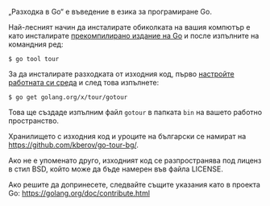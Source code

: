 „Разходка в Go“ е въведение в езика за програмиране Go.

Най-лесният начин да инсталирате обиколката на вашия компютър е като инсталирате
[прекомпилирано издание на Go](https://golang.org/dl/) и после изпълните на командния ред:

	$ go tool tour

За да инсталирате разходката от изходния код, първо
[настройте работната си среда](https://golang.org/doc/code.html) и след това изпълнете:

	$ go get golang.org/x/tour/gotour

Това ще създаде изпълним файл `gotour` в папката `bin` на вашето работно пространство.

Хранилището с изходния код и уроците на български се намират на https://github.com/kberov/go-tour-bg/.

Ако не е упоменато друго, изходният код  се разпространява под лиценз в стил BSD,
който може да бъде намерен във файла LICENSE.

Ако решите да допринесете, следвайте същите указания като в проекта Go:
https://golang.org/doc/contribute.html
